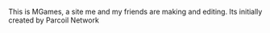 This is MGames, a site me and my friends are making and editing.
Its initially created by Parcoil Network
